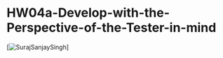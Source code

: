 # HW04a-Develop-with-the-Perspective-of-the-Tester-in-mind
[![SurajSanjaySingh](https://circleci.com/gh/SurajSanjaySingh/HW04a-Develop-with-the-Perspective-of-the-Tester-in-mind.svg?style=svg&circle-token=d53a8c3569e2915971d2f9e7c020bb402b504181)]
